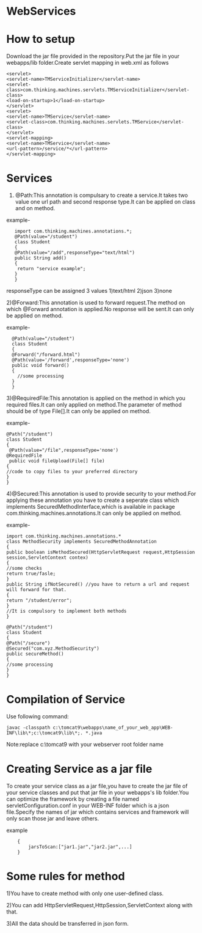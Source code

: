 # WebServices

# How to setup
Download the jar file provided in the repository.Put the jar file in your webapps/lib folder.Create servlet mapping in web.xml as follows

    <servlet>
    <servlet-name>TMServiceInitializer</servlet-name>
    <servlet-class>com.thinking.machines.servlets.TMServiceInitializer</servlet-class>
    <load-on-startup>1</load-on-startup>
    </servlet>
    <servlet>
    <servlet-name>TMService</servlet-name>
    <servlet-class>com.thinking.machines.servlets.TMService</servlet-class>
    </servlet>
    <servlet-mapping>
    <servlet-name>TMService</servlet-name>
    <url-pattern>/service/*</url-pattern>
    </servlet-mapping>
 
 # Services
 
 1) @Path:This annotation is compulsary to create a service.It takes two value one url path and second response type.It can be applied      on class and on method.
    
   example-
      
       import com.thinking.machines.annotations.*;
       @Path(value="/student")
       class Student
       {
       @Path(value="/add",responseType="text/html")
       public String add()
       {
        return "service example";
       }
       }
  
  responseType can be assigned 3 values 1)text/html 2)json 3)none
  
  2)@Forward:This annotation is used to forward request.The method on which @Forward annotation is applied.No response will be sent.It      can only be applied on method.
 
   example-
      
      @Path(value="/student")
      class Student
      {
      @Forward("/forward.html")
      @Path(value='/forward',responseType='none')
      public void forward()
      {
        //some processing
      }
      }
  
  3)@RequiredFile:This annotation is applied on the method in which you required files.It can only applied on method.The parameter of       method should be of type File[].It can only be applied on method.

example-

    @Path("/student")
    class Student
    {
     @Path(value="/file",responseType='none')
    @RequiredFile
     public void fileUpload(File[] file)
    {
    //code to copy files to your preferred directory
    }
    }

  4)@Secured:This annotation is used to provide security to your method.For applying these annotation you have to create a seperate        class which implements SecuredMethodInterface,which is available in package com.thinking.machines.annotations.It can only be applied    on method.
   
   example-
   
    import com.thinking.machines.annotations.*
    class MethodSecurity implements SecuredMethodAnnotation
    {
    public boolean isMethodSecured(HttpServletRequest request,HttpSession session,ServletContext contex)
    {
    //some checks
    return true/fasle;
    } 
    public String ifNotSecured() //you have to return a url and request will forward for that.
    {
    return "/student/error";
    }
    //It is compulsory to implement both methods
    }

    @Path("/student")
    class Student
    {
    @Path("/secure")
    @Secured("com.xyz.MethodSecurity")
    public secureMethod()
    {
    //some processing
    }
    }
# Compilation of Service
Use following command:
		                    
    javac -classpath c:\tomcat9\webapps\name_of_your_web_app\WEB-INF\lib\*;c:\tomcat9\lib\*;. *.java
		
Note:replace c:\tomcat9 with your webserver root folder name

# Creating Service as a jar file

To create your service class as a jar file,you have to create the jar file of your service classes and put that jar file in your webapps's lib folder.You can optimize the framework by creating a file named servletConfiguration.conf in your WEB-INF folder which is a json file.Specify the names of jar which contains services and framework will only scan those jar and leave others.

example

		{
			jarsToScan:["jar1.jar","jar2.jar",...]
		}

# Some rules for method

1)You have to create method with only one user-defined class.

2)You can add HttpServletRequest,HttpSession,ServletContext along with that.

3)All the data should be transferred in json form.

